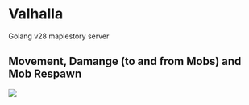 # Valhalla
Golang v28 maplestory server

## Movement, Damange (to and from Mobs) and Mob Respawn
![](https://i.imgur.com/oIc35Zg.gif)